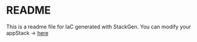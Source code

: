 # README
This is a readme file for IaC generated with StackGen.
You can modify your appStack -> [here](http://main.dev.stackgen.com/appstacks/291c9e03-9fd9-4b7e-93d2-2ddc0f53fac5)
